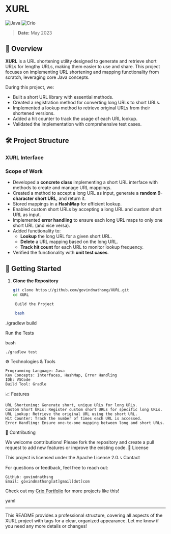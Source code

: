 # XURL

![Java](https://img.shields.io/badge/Java-ED8B00?style=for-the-badge&logo=java&logoColor=white)
![Crio](https://img.shields.io/badge/Crio-Learn%20by%20Doing-FFDD00?style=for-the-badge&logo=crio)

> **Date:** May 2023

## 📘 Overview
**XURL** is a URL shortening utility designed to generate and retrieve short URLs for lengthy URLs, making them easier to use and share. This project focuses on implementing URL shortening and mapping functionality from scratch, leveraging core Java concepts.

During this project, we:
- Built a short URL library with essential methods.
- Created a registration method for converting long URLs to short URLs.
- Implemented a lookup method to retrieve original URLs from their shortened versions.
- Added a hit counter to track the usage of each URL lookup.
- Validated the implementation with comprehensive test cases.

## 🛠️ Project Structure

### **XURL Interface**

### Scope of Work
- Developed a **concrete class** implementing a short URL interface with methods to create and manage URL mappings.
- Created a method to accept a long URL as input, generate a **random 9-character short URL**, and return it.
- Stored mappings in a **HashMap** for efficient lookup.
- Enabled custom short URLs by accepting a long URL and custom short URL as input.
- Implemented **error handling** to ensure each long URL maps to only one short URL (and vice versa).
- Added functionality to:
  - **Lookup** the long URL for a given short URL.
  - **Delete** a URL mapping based on the long URL.
  - **Track hit count** for each URL to monitor lookup frequency.
- Verified the functionality with **unit test cases**.

## 🚀 Getting Started

1. **Clone the Repository**
   ```bash
   git clone https://github.com/govindnathsng/XURL.git
   cd XURL

    Build the Project

    bash

./gradlew build

Run the Tests

bash

    ./gradlew test

⚙️ Technologies & Tools

    Programming Language: Java
    Key Concepts: Interfaces, HashMap, Error Handling
    IDE: VSCode
    Build Tool: Gradle

📈 Features

    URL Shortening: Generate short, unique URLs for long URLs.
    Custom Short URLs: Register custom short URLs for specific long URLs.
    URL Lookup: Retrieve the original URL using the short URL.
    Hit Counter: Track the number of times each URL is accessed.
    Error Handling: Ensure one-to-one mapping between long and short URLs.

🤝 Contributing

We welcome contributions! Please fork the repository and create a pull request to add new features or improve the existing code.
📄 License

This project is licensed under the Apache License 2.0.
📞 Contact

For questions or feedback, feel free to reach out:

    GitHub: govindnathsng
    Email: govindnathsng[at]gmail[dot]com

Check out my <a href="https://www.crio.do/learn/portfolio/govindnathsng/" target="_blank">Crio Portfolio</a> for more projects like this!

yaml


---

This README provides a professional structure, covering all aspects of the XURL project with tags for a clear, organized appearance. Let me know if you need any more details or changes!


